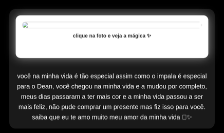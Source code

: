 <!DOCTYPE html>
<html lang="pt-BR">
<head>
  <meta charset="UTF-8" />
  <meta name="viewport" content="width=device-width, initial-scale=1.0"/>
  <title>Para o amor da minha vida</title>
  <style>
    html, body {
      margin: 0;
      padding: 0;
      height: 100%;
      overflow: hidden;
      font-family: 'Arial', sans-serif;
      background: #000;
    }

    canvas {
      position: fixed;
      top: 0;
      left: 0;
      z-index: -1;
    }

    .container {
      position: absolute;
      top: 50%;
      left: 50%;
      transform: translate(-50%, -50%);
      text-align: center;
      max-width: 600px;
      width: 90%;
      padding: 20px;
      background-color: rgba(255, 255, 255, 0.1);
      border-radius: 20px;
      backdrop-filter: blur(8px);
      color: white;
    }

    .polaroid {
      background: white;
      padding: 20px 20px 60px 20px;
      border-radius: 15px;
      box-shadow: 0 0 30px rgba(255,255,255,0.5);
      cursor: pointer;
      transition: transform 0.3s;
    }

    .polaroid:hover {
      transform: scale(1.03);
    }

    .polaroid img {
      width: 100%;
      border-radius: 10px;
    }

    .caption {
      margin-top: 15px;
      font-size: 16px;
      color: #333;
      font-weight: bold;
    }

    .text-below {
      margin-top: 40px;
      font-size: 20px;
      color: white;
      line-height: 1.6;
    }

    @media (max-height: 700px) {
      .text-below {
        font-size: 16px;
      }
    }
  </style>
</head>
<body>

<canvas id="heartCanvas"></canvas>

<div class="container">
  <div class="polaroid" onclick="togglePhoto()">
    <img id="photo" src="https://i.postimg.cc/HVxrX9W2/pretoebranco.jpg" alt="Foto do casal">
    <div class="caption">clique na foto e veja a mágica ✨</div>
  </div>
  <div class="text-below">
    você na minha vida é tão especial assim como o impala é especial para o Dean, você chegou na minha vida e a mudou por completo, meus dias passaram a ter mais cor e a minha vida passou a ser mais feliz, não pude comprar um presente mas fiz isso para você. saiba que eu te amo muito meu amor da minha vida 🩷✨️
  </div>
</div>

<script>
  const canvas = document.getElementById('heartCanvas');
  const ctx = canvas.getContext('2d');
  let hearts = [];
  let miniExplosions = [];

  function resize() {
    canvas.width = window.innerWidth;
    canvas.height = window.innerHeight;
  }

  window.addEventListener('resize', resize);
  resize();

  function createHeart(x = Math.random() * canvas.width, y = -20, size = 10 + Math.random() * 20, speed = 1 + Math.random() * 3) {
    return {
      x,
      y,
      size,
      speed,
      alpha: 0.5 + Math.random() * 0.5,
      explode: false,
    };
  }

  function drawHeart(x, y, size, alpha) {
    ctx.save();
    ctx.translate(x, y);
    ctx.scale(size / 30, size / 30);
    ctx.beginPath();
    ctx.moveTo(0, 0);
    ctx.bezierCurveTo(0, -3, -5, -15, -15, -15);
    ctx.bezierCurveTo(-35, -15, -35, 10, -35, 10);
    ctx.bezierCurveTo(-35, 25, -20, 40, 0, 50);
    ctx.bezierCurveTo(20, 40, 35, 25, 35, 10);
    ctx.bezierCurveTo(35, 10, 35, -15, 15, -15);
    ctx.bezierCurveTo(5, -15, 0, -3, 0, 0);
    ctx.closePath();
    ctx.fillStyle = `rgba(255, 105, 180, ${alpha})`;
    ctx.fill();
    ctx.restore();
  }

  function createMiniHearts(x, y) {
    const miniHearts = [];
    for (let i = 0; i < 15; i++) {
      miniHearts.push({
        x,
        y,
        size: 5 + Math.random() * 5,
        speedX: (Math.random() - 0.5) * 4,
        speedY: (Math.random() - 0.5) * 4,
        alpha: 1,
        life: 60
      });
    }
    return miniHearts;
  }

  function animate() {
    ctx.clearRect(0, 0, canvas.width, canvas.height);

    if (Math.random() < 0.3) {
      hearts.push(createHeart());
    }

    hearts.forEach((heart, i) => {
      heart.y += heart.speed;
      drawHeart(heart.x, heart.y, heart.size, heart.alpha);

      if (heart.y > canvas.height) hearts.splice(i, 1);
    });

    miniExplosions.forEach((group, groupIndex) => {
      group.forEach((mini, i) => {
        mini.x += mini.speedX;
        mini.y += mini.speedY;
        mini.alpha -= 0.02;
        mini.life--;
        drawHeart(mini.x, mini.y, mini.size, mini.alpha);

        if (mini.life <= 0) {
          group.splice(i, 1);
        }
      });

      if (group.length === 0) {
        miniExplosions.splice(groupIndex, 1);
      }
    });

    requestAnimationFrame(animate);
  }

  function explodeBigHearts() {
    for (let i = 0; i < 4; i++) {
      const x = Math.random() * canvas.width * 0.9 + 20;
      const y = Math.random() * canvas.height * 0.5 + 50;
      drawHeart(x, y, 35, 1);
      miniExplosions.push(createMiniHearts(x, y));
    }
  }

  setInterval(explodeBigHearts, 5000);
  animate();

  let isColor = false;
  function togglePhoto() {
    const photo = document.getElementById("photo");
    if (!isColor) {
      photo.src = "https://i.postimg.cc/s11zJ6Sv/colorida.jpg";
    } else {
      photo.src = "https://i.postimg.cc/HVxrX9W2/pretoebranco.jpg";
    }
    isColor = !isColor;
  }
</script>

</body>
</html>

